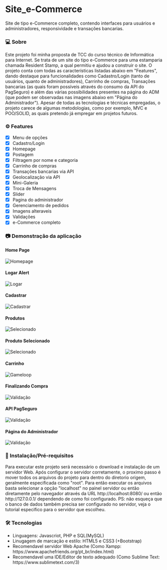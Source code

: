 # Site_e-Commerce
Site de tipo e-Commerce completo, contendo interfaces para usuários e administradores, responsividade e transações bancarias.

### 💻 Sobre
<p>Este projeto foi minha proposta de TCC do curso técnico de Informática para Internet. Se trata de um site do tipo e-Commerce para uma estamparia chamada Resident Stamp, a qual permitiu e ajudou a construir o site. O projeto conta com todas as características listadas abaixo em "Features", dando destaque para funcionalidades como Cadastro/Login (tanto de usuários, quanto de administradores), Carrinho de compras, Transações bancarias (as quais foram possíveis através do consumo da API do PagSeguro) e além das várias possibilidades presentes na página do ADM (que podem ser observadas nas imagens abaixo em "Página do Administrador"). Apesar de todas as tecnologias e técnicas empregadas, o projeto carece de algumas metodologias, como por exemplo, MVC e POO/SOLID, as quais pretendo já empregar em projetos futuros.</p>

### ⚙️ Features
- [x] Menu de opções
- [x] Cadastro/Login
- [x] Homepage
- [x] Postagem
- [x] Filtragem por nome e categoria
- [x] Carrinho de compras
- [x] Transações bancarias via API
- [x] Geolocalização via API
- [x] Mini-Galeria
- [x] Troca de Mensagens
- [x] Slider
- [x] Pagina do administrador
- [x] Gerenciamento de pedidos
- [x] Imagens alteraveis
- [x] Validações
- [x] e-Commerce completo

### 📷 Demonstração da aplicação
<h4>Home Page</h4>
<img alt="Homepage" src="/readme_images/homepage.jpg"/>
<h4>Logar Alert</h4>
<img alt="Logar" src="/readme_images/logar.JPG"/>
<h4>Cadastrar</h4>
<img alt="Cadastrar" src="/readme_images/cadastrar.png"/>
<h4>Produtos</h4>
<img alt="Selecionado" src="/readme_images/produtos.JPG"/>
<h4>Produto Selecionado</h4>
<img alt="Selecionado" src="/readme_images/produto.JPG"/>
<h4>Carrinho</h4>
<img alt="Gameloop" src="/readme_images/carrinho.JPG"/>
<h4>Finalizando Compra</h4>
<img alt="Validação" src="/readme_images/finalizando.JPG"/>
<h4>API PagSeguro</h4>
<img alt="Validação" src="/readme_images/pagseguro.JPG"/>
<h4>Página do Administrador</h4>
<img alt="Validação" src="/readme_images/atualizar_excluir.png"/>

### 🚀 Instalação/Pré-requisitos
<p>Para executar este projeto será necessário o download e instalação de um servidor Web. Após configurar o servidor corretamente, o proximo passo é mover todos os arquivos do projeto para dentro do diretorio origem, geralmente especificada como "root". Para então executar os arquivos basta selecionar a opção "localhost" no painel servidor ou então diretamente pelo navegador através da URL http://localhost:8080/ ou então http://127.0.0.1/ dependendo de como foi configurado. PS: não esqueça que o banco de dados também precisa ser configurado no servidor, veja o tutorial especifico para o servidor que escolheu.</p>

### 🛠 Tecnologias
<UL>
  <LI>Linguagens: Javascriot, PHP e SQL(MySQL)</LI>
  <LI>Linugagem de marcação e estilo: HTML5 e CSS3 (+Bootstrap)</LI>
  <LI>Recomendavel servidor Web Apache (Como Xampp: https://www.apachefriends.org/pt_br/index.html)</LI>
  <LI>Recomendavel uma IDE/Editor de texto adequado (Como Sublime Text: https://www.sublimetext.com/3)</LI>
</UL>
